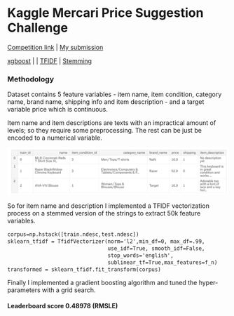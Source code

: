 # Kaggle Mercari Price Suggestion Challenge

<a href="https://www.kaggle.com/c/mercari-price-suggestion-challenge" target="_blank">Competition link</a> | <a href="https://www.kaggle.com/t35khan/tfidf-driven-xgboost" target="_blank">My submission</a>

<a href="http://xgboost.readthedocs.io/en/latest/python/python_api.html" target="_blank">xgboost</a> | | <a href="https://en.wikipedia.org/wiki/Tf%E2%80%93idf" target="_blank">TFIDF</a> | <a href="https://en.wikipedia.org/wiki/Stemming" target="_blank">Stemming</a>

### Methodology 

Dataset contains 5 feature variables - item name, item condition, category name, brand name, shipping info and item description - and a target variable price which is continuous.

Item name and item descriptions are texts with an impractical amount of levels; so they require some preprocessing. The rest can be just be encoded to a numerical variable. 

![Train_head](/images/train_head.png)

So for item name and description I implemented a TFIDF vectorization process on a stemmed version of the strings to extract 50k feature variables.

    corpus=np.hstack([train.ndesc,test.ndesc])
    sklearn_tfidf = TfidfVectorizer(norm='l2',min_df=0, max_df=.99,
                                    use_idf=True, smooth_idf=False,
                                    stop_words='english',
                                    sublinear_tf=True,max_features=f_n)
    transformed = sklearn_tfidf.fit_transform(corpus)

Finally I implemented a gradient boosting algorithm and tuned the hyper-parameters with a grid search.


#### Leaderboard score 0.48978 (RMSLE)
